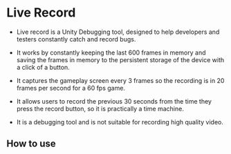 # Live Record

- Live record is a Unity Debugging tool, designed to help developers and testers constantly catch and record bugs.

- It works by constantly keeping the last 600 frames in memory and saving the frames in memory to the persistent storage of the device with a click of a button.

- It captures the gameplay screen every 3 frames so the recording is in 20 frames per second for a 60 fps game.

- It allows users to record the previous 30 seconds from the time they press the record button, so it is practically a time machine.

- It is a debugging tool and is not suitable for recording high quality video.

## How to use
